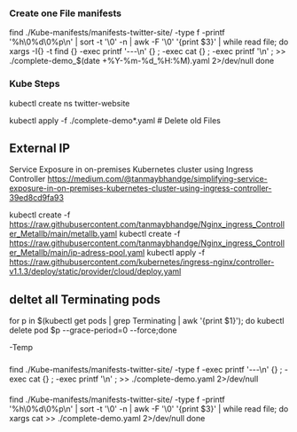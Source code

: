 ### Create one File manifests


find ./Kube-manifests/manifests-twitter-site/ -type f -printf '%h\0%d\0%p\n' | sort -t '\0' -n | awk -F '\0' '{print $3}' | while read file; do
    xargs -I{} -t find {} -exec printf '---\n' {} \; -exec cat {} \; -exec printf '\n' \; >> ./complete-demo_$(date +%Y-%m-%d_%H:%M).yaml 2>/dev/null
done



### Kube Steps 
kubectl create ns twitter-website

kubectl apply -f ./complete-demo*.yaml # Delete old Files






## External IP
Service Exposure in on-premises Kubernetes cluster using Ingress Controller
https://medium.com/@tanmaybhandge/simplifying-service-exposure-in-on-premises-kubernetes-cluster-using-ingress-controller-39ed8cd9fa93


kubectl create -f https://raw.githubusercontent.com/tanmaybhandge/Nginx_ingress_Controller_Metallb/main/metallb.yaml
kubectl create -f https://raw.githubusercontent.com/tanmaybhandge/Nginx_ingress_Controller_Metallb/main/ip-adress-pool.yaml
kubectl apply -f https://raw.githubusercontent.com/kubernetes/ingress-nginx/controller-v1.1.3/deploy/static/provider/cloud/deploy.yaml



## deltet all Terminating pods
for p in $(kubectl get pods | grep Terminating | awk '{print $1}'); do kubectl delete pod $p --grace-period=0 --force;done








-Temp
###
find ./Kube-manifests/manifests-twitter-site/ -type f -exec printf '---\n' {} \; -exec cat {} \; -exec printf '\n' \; >> ./complete-demo.yaml 2>/dev/null
####


####
find ./Kube-manifests/manifests-twitter-site/ -type f -printf '%h\0%d\0%p\n' | sort -t '\0' -n | awk -F '\0' '{print $3}' | while read file; do
    xargs cat >> ./complete-demo.yaml 2>/dev/null
done
####